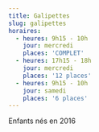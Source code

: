 ```yaml
---
title: Galipettes
slug: galipettes
horaires:
  - heures: 9h15 - 10h
    jour: mercredi
    places: 'COMPLET'
  - heures: 17h15 - 18h
    jour: mercredi
    places: '12 places'
  - heures: 9h15 - 10h
    jour: samedi
    places: '6 places'
---
```

Enfants nés en 2016
